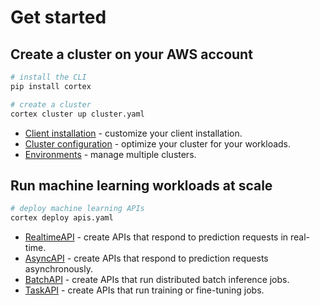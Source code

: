 # Get started

## Create a cluster on your AWS account

```bash
# install the CLI
pip install cortex

# create a cluster
cortex cluster up cluster.yaml
```

* [Client installation](clients/install.md) - customize your client installation.
* [Cluster configuration](clusters/management/install.md) - optimize your cluster for your workloads.
* [Environments](clusters/management/environments.md) - manage multiple clusters.

## Run machine learning workloads at scale

```bash
# deploy machine learning APIs
cortex deploy apis.yaml
```

* [RealtimeAPI](workloads/realtime/example.md) - create APIs that respond to prediction requests in real-time.
* [AsyncAPI](workloads/async/example.md) - create APIs that respond to prediction requests asynchronously.
* [BatchAPI](workloads/batch/example.md) - create APIs that run distributed batch inference jobs.
* [TaskAPI](workloads/task/example.md) - create APIs that run training or fine-tuning jobs.
